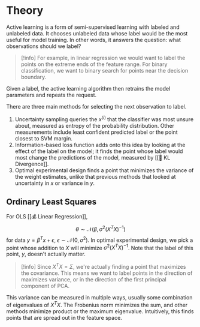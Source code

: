 # Theory
Active learning is a form of semi-supervised learning with labeled and unlabeled data. It chooses unlabeled data whose label would be the most useful for model training. In other words, it answers the question: what observations should we label?

> [!info]
> For example, in linear regression we would want to label the points on the extreme ends of the feature range. For binary classification, we want to binary search for points near the decision boundary.

Given a label, the active learning algorithm then retrains the model parameters and repeats the request.

There are three main methods for selecting the next observation to label.
1. Uncertainty sampling queries the $x^{(i)}$ that the classifier was most unsure about, measured as entropy of the probability distribution. Other measurements include least confident predicted label or the point closest to SVM margin.
2. Information-based loss function adds onto this idea by looking at the effect of the label on the model; it finds the point whose label would most change the predictions of the model, measured by [[📏 KL Divergence]].
3. Optimal experimental design finds a point that minimizes the variance of the weight estimates, unlike that previous methods that looked at uncertainty in $x$ or variance in $y$.

## Ordinary Least Squares
For OLS [[💰 Linear Regression]], $$\theta \sim \mathcal{N}(\beta, \sigma^2(X^TX)^{-1})$$for data $y = \beta^Tx + \epsilon$, $\epsilon \sim \mathcal{N}(0, \sigma^2)$. In optimal experimental design, we pick a point whose addition to $X$ will minimize $\sigma^2 (X^TX)^{-1}$. Note that the label of this point, $y$, doesn't actually matter.

> [!info]
> Since $X^TX = \Sigma$, we're actually finding a point that maximizes the covariance. This means we want to label points in the direction of maximizes variance, or in the direction of the first principal component of PCA.

This variance can be measured in multiple ways, usually some combination of eigenvalues of $X^TX$. The Frobenius norm minimizes the sum, and other methods minimize product or the maximum eigenvalue. Intuitively, this finds points that are spread out in the feature space.